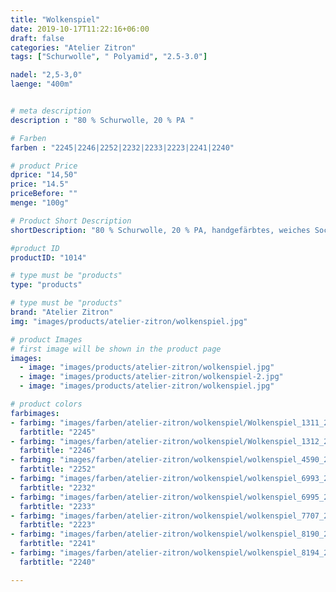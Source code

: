 ```yaml
---
title: "Wolkenspiel"
date: 2019-10-17T11:22:16+06:00
draft: false
categories: "Atelier Zitron"
tags: ["Schurwolle", " Polyamid", "2.5-3.0"]	

nadel: "2,5-3,0" 
laenge: "400m"	


# meta description
description : "80 % Schurwolle, 20 % PA "

# Farben
farben : "2245|2246|2252|2232|2233|2223|2241|2240"

# product Price
dprice: "14,50"
price: "14.5"
priceBefore: ""
menge: "100g"

# Product Short Description
shortDescription: "80 % Schurwolle, 20 % PA, handgefärbtes, weiches Sockengarn"

#product ID
productID: "1014"

# type must be "products"
type: "products"

# type must be "products"
brand: "Atelier Zitron"
img: "images/products/atelier-zitron/wolkenspiel.jpg"   

# product Images
# first image will be shown in the product page
images:
  - image: "images/products/atelier-zitron/wolkenspiel.jpg"
  - image: "images/products/atelier-zitron/wolkenspiel-2.jpg"
  - image: "images/products/atelier-zitron/wolkenspiel.jpg"

# product colors
farbimages:
- farbimg: "images/farben/atelier-zitron/wolkenspiel/Wolkenspiel_1311_2245_1.jpg"	
  farbtitle: "2245"
- farbimg: "images/farben/atelier-zitron/wolkenspiel/Wolkenspiel_1312_2246_1.jpg"	
  farbtitle: "2246"
- farbimg: "images/farben/atelier-zitron/wolkenspiel/wolkenspiel_4590_2252_1.jpg"	
  farbtitle: "2252"
- farbimg: "images/farben/atelier-zitron/wolkenspiel/wolkenspiel_6993_2232_1.jpg"	
  farbtitle: "2232"
- farbimg: "images/farben/atelier-zitron/wolkenspiel/wolkenspiel_6995_2233_1.jpg"	
  farbtitle: "2233"
- farbimg: "images/farben/atelier-zitron/wolkenspiel/wolkenspiel_7707_2223_1.jpg"	
  farbtitle: "2223"
- farbimg: "images/farben/atelier-zitron/wolkenspiel/wolkenspiel_8190_2241_1.jpg"	
  farbtitle: "2241"
- farbimg: "images/farben/atelier-zitron/wolkenspiel/wolkenspiel_8194_2240_1.jpg"	
  farbtitle: "2240"

---
```



